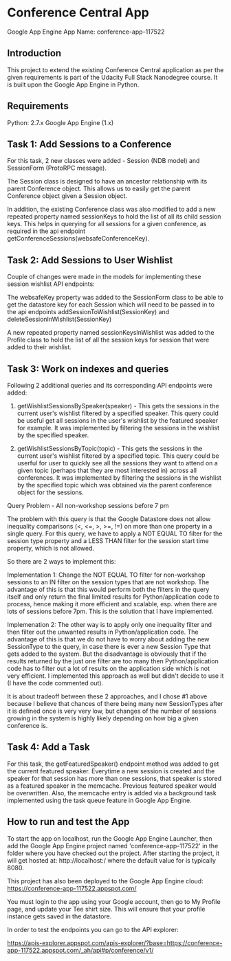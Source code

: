Conference Central App
======================

Google App Engine App Name: conference-app-117522

Introduction
------------
This project to extend the existing Conference Central application as per the given requirements is part of the Udacity Full Stack Nanodegree course. It is built upon the Google App Engine in Python.


Requirements
------------
Python: 2.7.x
Google App Engine (1.x)


Task 1: Add Sessions to a Conference
------------------------------------
For this task, 2 new classes were added - Session (NDB model) and SessionForm (ProtoRPC message).

The Session class is designed to have an ancestor relationship with its parent Conference object. This allows us to easily get the parent Conference object given a Session object.

In addition, the existing Conference class was also modified to add a new repeated property named sessionKeys to hold the list of all its child session keys. This helps in querying for all sessions for a given conference, as required in the api endpoint getConferenceSessions(websafeConferenceKey).


Task 2: Add Sessions to User Wishlist
--------------------------------------
Couple of changes were made in the models for implementing these session wishlist API endpoints:

The websafeKey property was added to the SessionForm class to be able to get the datastore key for each Session which will need to be passed in to the api endpoints addSessionToWishlist(SessionKey) and
deleteSessionInWishlist(SessionKey)

A new repeated property named sessionKeysInWishlist was added to the Profile class to hold the list of all the session keys for session that were added to their wishlist.


Task 3: Work on indexes and queries
------------------------------------

Following 2 additional queries and its corresponding API endpoints were added:

1. getWishlistSessionsBySpeaker(speaker) -  This gets the sessions in the current user's wishlist filtered by a specified speaker. This query could be useful get all sessions in the user's wishlist by the featured speaker for example. It was implemented by filtering the sessions in the wishlist by the specified speaker.

2. getWishlistSessionsByTopic(topic) - This gets the sessions in the current user's wishlist filtered by a specified topic. This query could be userful for user to quickly see all the sessions they want to attend on a given topic (perhaps that they are most interested in) across all conferences. It was implemented by filtering the sessions in the wishlist by the specified topic which was obtained via the parent conference object for the sessions.

Query Problem - All non-workshop sessions before 7 pm

The problem with this query is that the Google Datastore does not allow inequality comparisons (<, <=, >, >=, !=) on more than one property in a single query. For this query, we have to apply a NOT EQUAL TO filter for the session type property and a LESS THAN filter for the session start time property, which is not allowed.

So there are 2 ways to implement this:

Implementation 1:
Change the NOT EQUAL TO filter for non-workshop sessions to an IN filter on the session types that are not workshop. The advantage of this is that this would perform both the filters in the query itself and only return the final limited results for Python/application code to process, hence making it more efficient and scalable, esp. when there are lots of sessions before 7pm. This is the solution that I have implemented.

Implemenation 2:
The other way is to apply only one inequality filter and then filter out the unwanted results in Python/application code. The advantage of this is that we do not have to worry about adding the new SessionType to the query, in case there is ever a new Session Type that gets added to the system. But the disadvantage is obviously that if the results returned by the just one filter are too many then Python/application code has to filter out a lot of results on the application side which is not very efficient. I implemented this approach as well but didn't decide to use it (I have the code commented out).

It is about tradeoff between these 2 approaches, and I chose #1 above because I believe that chances of there being many new SessionTypes after it is defined once is very very low, but changes of the number of sessions growing in the system is highly likely depending on how big a given conference is.


Task 4: Add a Task
-------------------
For this task, the getFeaturedSpeaker() endpoint method was added to get the current featured speaker. Everytime a new session is created and the speaker for that session has more than one sessions, that speaker is stored as a featured speaker in the memcache. Previous featured speaker would be overwritten. Also, the memcache entry is added via a background task implemented using the task queue feature in Google App Engine.


How to run and test the App
----------------------------
To start the app on localhost, run the Google App Engine Launcher, then add the Google App Engine project named 'conference-app-117522' in the folder where you have checked out the project. After starting the project, it will get hosted at: http://localhost:<port>/ where the default value for <port> is typically 8080.

This project has also been deployed to the Google App Engine cloud: https://conference-app-117522.appspot.com/

You must login to the app using your Google account, then go to My Profile page, and update your Tee shirt size. This will ensure that your profile instance gets saved in the datastore.

In order to test the endpoints you can go to the API explorer:

https://apis-explorer.appspot.com/apis-explorer/?base=https://conference-app-117522.appspot.com/_ah/api#p/conference/v1/

